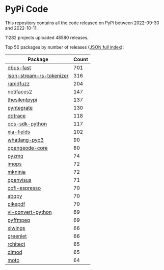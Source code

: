 # PyPi Code

This repository contains all the code released on PyPi between 2022-09-30 and 2022-10-11.

11282 projects uploaded 48580 releases. 

Top 50 packages by number of releases ([JSON full index](./index.json)):

| Package   | Count |
|-----------|-------|
| [dbus-fast](https://github.com/pypi-data/pypi-code-135/tree/import/dbus-fast) | 701 |
| [json-stream-rs-tokenizer](https://github.com/pypi-data/pypi-code-135/tree/import/json-stream-rs-tokenizer) | 316 |
| [rapidfuzz](https://github.com/pypi-data/pypi-code-135/tree/import/rapidfuzz) | 204 |
| [netifaces2](https://github.com/pypi-data/pypi-code-135/tree/import/netifaces2) | 147 |
| [thesilentpypi](https://github.com/pypi-data/pypi-code-135/tree/import/thesilentpypi) | 137 |
| [pyntegrate](https://github.com/pypi-data/pypi-code-135/tree/import/pyntegrate) | 130 |
| [ddtrace](https://github.com/pypi-data/pypi-code-135/tree/import/ddtrace) | 118 |
| [qcs-sdk-python](https://github.com/pypi-data/pypi-code-135/tree/import/qcs-sdk-python) | 117 |
| [xia-fields](https://github.com/pypi-data/pypi-code-135/tree/import/xia-fields) | 102 |
| [whatlang-pyo3](https://github.com/pypi-data/pypi-code-135/tree/import/whatlang-pyo3) | 90 |
| [opengeode-core](https://github.com/pypi-data/pypi-code-135/tree/import/opengeode-core) | 80 |
| [pyzmq](https://github.com/pypi-data/pypi-code-135/tree/import/pyzmq) | 74 |
| [imops](https://github.com/pypi-data/pypi-code-135/tree/import/imops) | 72 |
| [mkninja](https://github.com/pypi-data/pypi-code-135/tree/import/mkninja) | 72 |
| [openvisus](https://github.com/pypi-data/pypi-code-135/tree/import/openvisus) | 71 |
| [cofi-espresso](https://github.com/pypi-data/pypi-code-135/tree/import/cofi-espresso) | 70 |
| [abqpy](https://github.com/pypi-data/pypi-code-135/tree/import/abqpy) | 70 |
| [pikepdf](https://github.com/pypi-data/pypi-code-135/tree/import/pikepdf) | 70 |
| [vl-convert-python](https://github.com/pypi-data/pypi-code-135/tree/import/vl-convert-python) | 69 |
| [pyffmpeg](https://github.com/pypi-data/pypi-code-135/tree/import/pyffmpeg) | 69 |
| [xlwings](https://github.com/pypi-data/pypi-code-135/tree/import/xlwings) | 66 |
| [greenlet](https://github.com/pypi-data/pypi-code-135/tree/import/greenlet) | 66 |
| [rchitect](https://github.com/pypi-data/pypi-code-135/tree/import/rchitect) | 65 |
| [dimod](https://github.com/pypi-data/pypi-code-135/tree/import/dimod) | 65 |
| [moto](https://github.com/pypi-data/pypi-code-135/tree/import/moto) | 64 |
